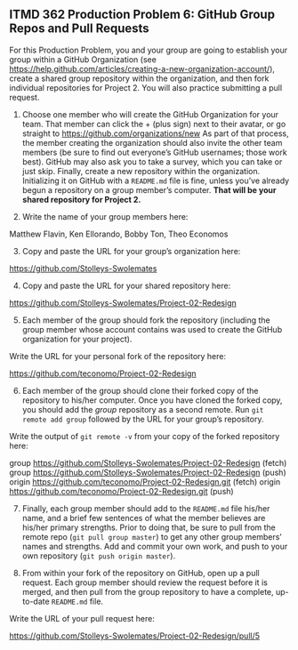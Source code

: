 ## ITMD 362 Production Problem 6: GitHub Group Repos and Pull Requests

For this Production Problem, you and your group are going to establish your group within a GitHub Organization (see https://help.github.com/articles/creating-a-new-organization-account/), create a shared group repository within the organization, and then fork individual repositories for Project 2. You will also practice submitting a pull request.

1. Choose one member who will create the GitHub Organization for your team. That member can click the + (plus sign) next to their avatar, or go straight to https://github.com/organizations/new As part of that process, the member creating the organization should also invite the other team members (be sure to find out everyone’s GitHub usernames; those work best). GitHub may also ask you to take a survey, which you can take or just skip. Finally, create a new repository within the organization. Initializing it on GitHub with a `README.md` file is fine, unless you’ve already begun a repository on a group member’s computer. **That will be your shared repository for Project 2.**

2. Write the name of your group members here: 

Matthew Flavin, Ken Ellorando, Bobby Ton, Theo Economos

3. Copy and paste the URL for your group’s organization here:

https://github.com/Stolleys-Swolemates

4. Copy and paste the URL for your shared repository here:

https://github.com/Stolleys-Swolemates/Project-02-Redesign

5. Each member of the group should fork the repository (including the group member whose account contains was used to create the GitHub organization for your project).

Write the URL for your personal fork of the repository here:

https://github.com/teconomo/Project-02-Redesign

6. Each member of the group should clone their forked copy of the repository to his/her computer. Once you have cloned the forked copy, you should add the *group* repository as a second remote. Run `git remote add group` followed by the URL for your group’s repository.

Write the output of `git remote -v` from your copy of the forked repository here:

group   https://github.com/Stolleys-Swolemates/Project-02-Redesign (fetch)
group   https://github.com/Stolleys-Swolemates/Project-02-Redesign (push)
origin  https://github.com/teconomo/Project-02-Redesign.git (fetch)
origin  https://github.com/teconomo/Project-02-Redesign.git (push)

7. Finally, each group member should add to the `README.md` file his/her name, and a brief few sentences of what the member believes are his/her primary strengths. Prior to doing that, be sure to pull from the remote repo (`git pull group master`) to get any other group members’ names and strengths. Add and commit your own work, and push to your own repository (`git push origin master`).

8. From within your fork of the repository on GitHub, open up a pull request. Each group member should review the request before it is merged, and then pull from the group repository to have a complete, up-to-date `README.md` file.

Write the URL of your pull request here:

https://github.com/Stolleys-Swolemates/Project-02-Redesign/pull/5